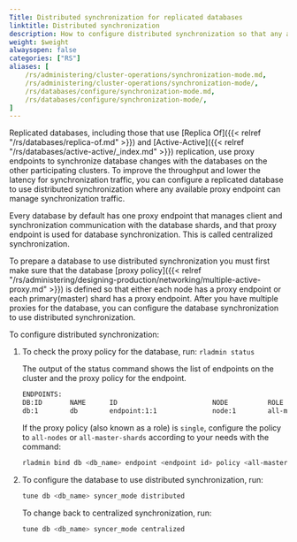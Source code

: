 ```yaml
---
Title: Distributed synchronization for replicated databases
linktitle: Distributed synchronization
description: How to configure distributed synchronization so that any available proxy endpoint can manage synchronization traffic. 
weight: $weight
alwaysopen: false
categories: ["RS"]
aliases: [
    /rs/administering/cluster-operations/synchronization-mode.md,
    /rs/administering/cluster-operations/synchronization-mode/,
    /rs/databases/configure/synchronization-mode.md,
    /rs/databases/configure/synchronization-mode/,
]
---
```

Replicated databases, including those that use [Replica Of]({{< relref "/rs/databases/replica-of.md" >}}) and [Active-Active]({{< relref "/rs/databases/active-active/_index.md" >}}) replication,
use proxy endpoints to synchronize database changes with the databases on the other participating clusters.
To improve the throughput and lower the latency for synchronization traffic,
you can configure a replicated database to use distributed synchronization where any available proxy endpoint can manage synchronization traffic.

Every database by default has one proxy endpoint that manages client and synchronization communication with the database shards,
and that proxy endpoint is used for database synchronization.
This is called centralized synchronization.

To prepare a database to use distributed synchronization you must first make sure that the database [proxy policy]({{< relref "/rs/administering/designing-production/networking/multiple-active-proxy.md" >}})
is defined so that either each node has a proxy endpoint or each primary(master) shard has a proxy endpoint.
After you have multiple proxies for the database,
you can configure the database synchronization to use distributed synchronization.

To configure distributed synchronization:

1. To check the proxy policy for the database, run: `rladmin status`

    The output of the status command shows the list of endpoints on the cluster and the proxy policy for the endpoint.

    ```sh
    ENDPOINTS:
    DB:ID       NAME      ID                        NODE          ROLE                                SSL
    db:1        db        endpoint:1:1              node:1        all-master-shards                   No
    ```

    If the proxy policy (also known as a role) is `single`, configure the policy to `all-nodes` or `all-master-shards` according to your needs with the command:

    ```sh
    rladmin bind db <db_name> endpoint <endpoint id> policy <all-master-shards|all-nodes>
    ```

1. To configure the database to use distributed synchronization, run:

    ```sh
    tune db <db_name> syncer_mode distributed
    ```

    To change back to centralized synchronization, run:

    ```sh
    tune db <db_name> syncer_mode centralized
    ```
